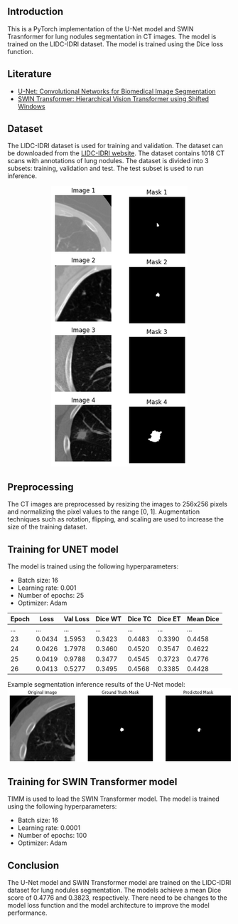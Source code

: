 ## Introduction
This is a PyTorch implementation of the U-Net model and SWIN Trasnformer for lung nodules segmentation in CT images. The model is trained on the LIDC-IDRI dataset.  The model is trained using the Dice loss function. 

## Literature
- [U-Net: Convolutional Networks for Biomedical Image Segmentation](https://arxiv.org/abs/1505.04597) 
- [SWIN Transformer: Hierarchical Vision Transformer using Shifted Windows](https://arxiv.org/abs/2103.14030)

## Dataset
The LIDC-IDRI dataset is used for training and validation. The dataset can be downloaded from the [LIDC-IDRI website]([https://wiki.cancerimagingarchive.net/display/Public/LIDC-IDRI](https://wiki.cancerimagingarchive.net/pages/viewpage.action?pageId=1966254)). The dataset contains 1018 CT scans with annotations of lung nodules. The dataset is divided into 3 subsets: training, validation and test. The test subset is used to run inference.

<p align="center">
  <img src="ground_truths.png" alt="Ground Truths">
</p>

## Preprocessing
The CT images are preprocessed by resizing the images to 256x256 pixels and normalizing the pixel values to the range [0, 1]. Augmentation techniques such as rotation, flipping, and scaling are used to increase the size of the training dataset.

## Training for UNET model

The model is trained using the following hyperparameters:
- Batch size: 16
- Learning rate: 0.001
- Number of epochs: 25
- Optimizer: Adam


| Epoch | Loss   | Val Loss  | Dice WT  | Dice TC  | Dice ET | Mean Dice |
|-------|--------|----------|----------|----------|----------|------------|
| ...   | ...    | ...      | ...      | ...      | ...      | ...        |
| 23    | 0.0434 | 1.5953   | 0.3423   | 0.4483   | 0.3390   | 0.4458     |
| 24    | 0.0426 | 1.7978   | 0.3460   | 0.4520   | 0.3547   | 0.4622     |
| 25    | 0.0419 | 0.9788   | 0.3477   | 0.4545   | 0.3723   | 0.4776     |
| 26    | 0.0413 | 0.5277   | 0.3495   | 0.4568   | 0.3385   | 0.4428     |

Example segmentation inference results of the U-Net model:
![Inference Result](Segemntation_Results.jpg)

## Training for SWIN Transformer model
TIMM is used to load the SWIN Transformer model. The model is trained using the following hyperparameters:
- Batch size: 16
- Learning rate: 0.0001
- Number of epochs: 100
- Optimizer: Adam

## Conclusion
The U-Net model and SWIN Transformer model are trained on the LIDC-IDRI dataset for lung nodules segmentation. The models achieve a mean Dice score of 0.4776 and 0.3823, respectively. 
There need to be changes to the model loss function and the model architecture to improve the model performance.
